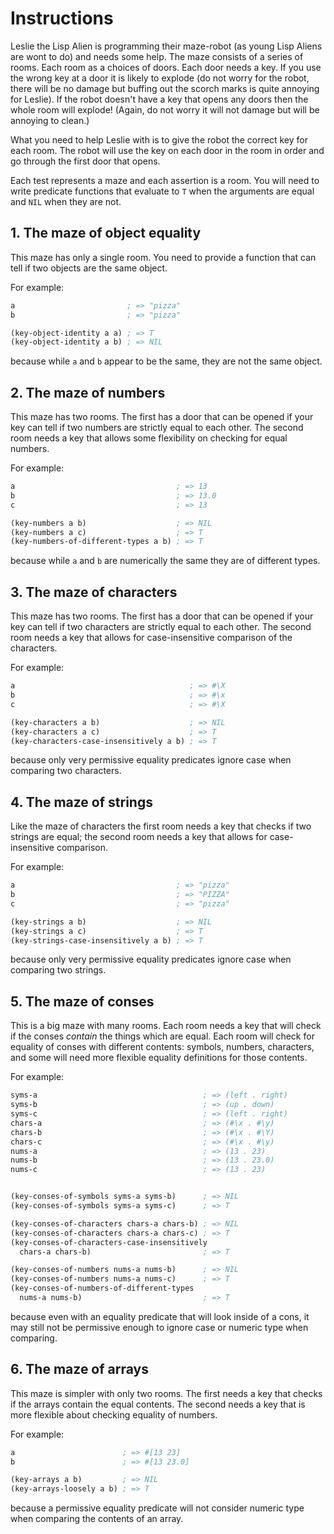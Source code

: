 # Instructions

Leslie the Lisp Alien is programming their maze-robot (as young Lisp Aliens are wont to do) and needs some help. The maze consists of a series of rooms. Each room as a choices of doors. Each door needs a key. If you use the wrong key at a door it is likely to explode (do not worry for the robot, there will be no damage but buffing out the scorch marks is quite annoying for Leslie). If the robot doesn't have a key that opens any doors then the whole room will explode! (Again, do not worry it will not damage but will be annoying to clean.)

What you need to help Leslie with is to give the robot the correct key for each room. The robot will use the key on each door in the room in order and go through the first door that opens.

Each test represents a maze and each assertion is a room. You will need to write predicate functions that evaluate to `T` when the arguments are equal and `NIL` when they are not.

## 1. The maze of object equality

This maze has only a single room. You need to provide a function that can tell if two objects are the same object.

For example:

```lisp
a                         ; => "pizza"
b                         ; => "pizza"

(key-object-identity a a) ; => T
(key-object-identity a b) ; => NIL
```

because while `a` and `b` appear to be the same, they are not the same object.

## 2. The maze of numbers

This maze has two rooms. The first has a door that can be opened if your key can tell if two numbers are strictly equal to each other. The second room needs a key that allows some flexibility on checking for equal numbers.

For example:

```lisp
a                                    ; => 13
b                                    ; => 13.0
c                                    ; => 13

(key-numbers a b)                    ; => NIL
(key-numbers a c)                    ; => T
(key-numbers-of-different-types a b) ; => T
```

because while `a` and `b` are numerically the same they are of different types.

## 3. The maze of characters

This maze has two rooms. The first has a door that can be opened if your key can tell if two characters are strictly equal to each other. The second room needs a key that allows for case-insensitive comparison of the characters.

For example:

```lisp
a                                       ; => #\X
b                                       ; => #\x
c                                       ; => #\X

(key-characters a b)                    ; => NIL
(key-characters a c)                    ; => T
(key-characters-case-insensitively a b) ; => T
```

because only very permissive equality predicates ignore case when comparing two characters.

## 4. The maze of strings

Like the maze of characters the first room needs a key that checks if two strings are equal; the second room needs a key that allows for case-insensitive comparison.

For example:

```lisp
a                                    ; => "pizza"
b                                    ; => "PIZZA"
c                                    ; => "pizza"

(key-strings a b)                    ; => NIL
(key-strings a c)                    ; => T
(key-strings-case-insensitively a b) ; => T
```

because only very permissive equality predicates ignore case when comparing two strings.

## 5. The maze of conses

This is a big maze with many rooms. Each room needs a key that will check if the conses _contain_ the things which are equal. Each room will check for equality of conses with different contents: symbols, numbers, characters, and some will need more flexible equality definitions for those contents.

For example:

```lisp
syms-a                                     ; => (left . right)
syms-b                                     ; => (up . down)
syms-c                                     ; => (left . right)
chars-a                                    ; => (#\x . #\y)
chars-b                                    ; => (#\x . #\Y)
chars-c                                    ; => (#\x . #\y)
nums-a                                     ; => (13 . 23)
nums-b                                     ; => (13 . 23.0)
nums-c                                     ; => (13 . 23)


(key-conses-of-symbols syms-a syms-b)      ; => NIL
(key-conses-of-symbols syms-a syms-c)      ; => T

(key-conses-of-characters chars-a chars-b) ; => NIL
(key-conses-of-characters chars-a chars-c) ; => T
(key-conses-of-characters-case-insensitively 
  chars-a chars-b)                         ; => T

(key-conses-of-numbers nums-a nums-b)      ; => NIL
(key-conses-of-numbers nums-a nums-c)      ; => T
(key-conses-of-numbers-of-different-types 
  nums-a nums-b)                           ; => T
```

because even with an equality predicate that will look inside of a cons, it may still not be permissive enough to ignore case or numeric type when comparing.

## 6. The maze of arrays

This maze is simpler with only two rooms. The first needs a key that checks if the arrays contain the equal contents. The second needs a key that is more flexible about checking equality of numbers.

For example:

```lisp
a                        ; => #[13 23]
b                        ; => #[13 23.0]

(key-arrays a b)         ; => NIL
(key-arrays-loosely a b) ; => T
```

because a permissive equality predicate will not consider numeric type when comparing the contents of an array.
